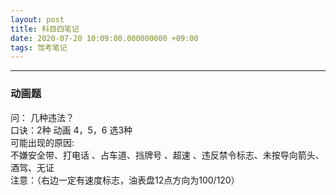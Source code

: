 ```yaml
---
layout: post
title: 科目四笔记
date: 2020-07-20 10:09:00.000000000 +09:00
tags: 驾考笔记
---
```

- - -
### 动画题
问：	几种违法？  
口诀：2种           动画  4，5，6	选3种  
可能出现的原因:  
	不嫌安全带、打电话 、占车道、挡牌号 、超速 、违反禁令标志、未按导向箭头、酒驾、无证   
注意：（右边一定有速度标志，油表盘12点方向为100/120）   